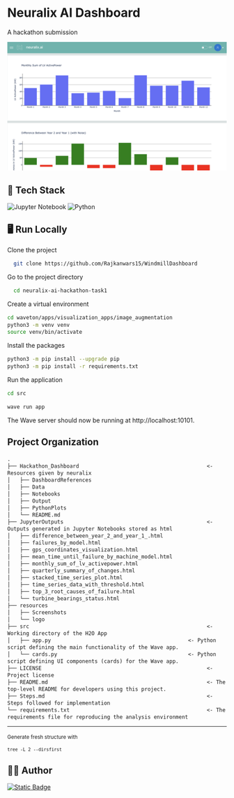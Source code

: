 # Neuralix AI Dashboard

A hackathon submission

![image](resources/Screenshots/Preview.png)

## 🎒 Tech Stack


![Jupyter Notebook](https://img.shields.io/badge/jupyter-%23FA0F00.svg?style=for-the-badge&logo=jupyter&logoColor=white)
![Python](https://img.shields.io/badge/python-3670A0?style=for-the-badge&logo=python&logoColor=ffdd54)

## 🖥️ Run Locally

Clone the project

```bash
  git clone https://github.com/Rajkanwars15/WindmillDashboard
```

Go to the project directory

```bash
  cd neuralix-ai-hackathon-task1
```

Create a virtual environment

```bash
cd waveton/apps/visualization_apps/image_augmentation
python3 -m venv venv
source venv/bin/activate
```

Install the packages

```bash
python3 -m pip install --upgrade pip
python3 -m pip install -r requirements.txt
```

Run the application

```bash
cd src
```
```bash
wave run app
```

The Wave server should now be running at http://localhost:10101.

Project Organization
------------

    .
    ├── Hackathon_Dashboard                                         <- Resources given by neuralix
    │   ├── DashboardReferences
    │   ├── Data
    │   ├── Notebooks
    │   ├── Output
    │   ├── PythonPlots
    │   └── README.md
    ├── JupyterOutputs                                              <- Outputs generated in Jupyter Notebooks stored as html
    │   ├── difference_between_year_2_and_year_1_.html
    │   ├── failures_by_model.html
    │   ├── gps_coordinates_visualization.html
    │   ├── mean_time_until_failure_by_machine_model.html
    │   ├── monthly_sum_of_lv_activepower.html
    │   ├── quarterly_summary_of_changes.html
    │   ├── stacked_time_series_plot.html
    │   ├── time_series_data_with_threshold.html
    │   ├── top_3_root_causes_of_failure.html
    │   └── turbine_bearings_status.html
    ├── resources
    │   ├── Screenshots
    │   └── logo
    ├── src                                                         <- Working directory of the H2O App
    │   ├── app.py                                            <- Python script defining the main functionality of the Wave app.
    │   └── cards.py                                          <- Python script defining UI components (cards) for the Wave app.
    ├── LICENSE                                                     <- Project license
    ├── README.md                                                   <- The top-level README for developers using this project.
    ├── Steps.md                                                    <- Steps followed for implementation
    └── requirements.txt                                            <- The requirements file for reproducing the analysis environment



--------

<p><small>Generate fresh structure with</small></p>
<small>

```
tree -L 2 --dirsfirst
```
</small>


## 👨‍💻 Author

[![Static Badge](https://img.shields.io/badge/Rajkanwars15-yellow?logo=GitHub&link=https%3A%2F%2Fgithub.com%2FRajkanwars15)
](https://www.github.com/rajkanwars15)